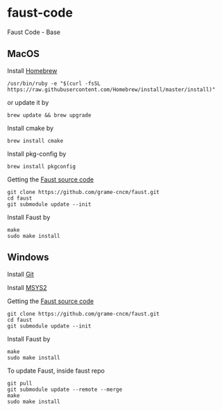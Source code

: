 # faust-code

Faust Code - Base

## MacOS

Install [Homebrew](https://brew.sh)

`/usr/bin/ruby -e "$(curl -fsSL https://raw.githubusercontent.com/Homebrew/install/master/install)"`

or update it by

`brew update && brew upgrade`

Install cmake by

`brew install cmake`

Install pkg-config by

`brew install pkgconfig`

Getting the [Faust source code](https://github.com/grame-cncm/faust)

```
git clone https://github.com/grame-cncm/faust.git
cd faust
git submodule update --init
```

Install Faust by

```
make
sudo make install
```

## Windows

Install [Git](https://desktop.github.com)

Install [MSYS2](http://www.msys2.org)

Getting the [Faust source code](https://github.com/grame-cncm/faust)

```
git clone https://github.com/grame-cncm/faust.git
cd faust
git submodule update --init
```

Install Faust by

```
make
sudo make install
```

To update Faust, inside faust repo

```
git pull
git submodule update --remote --merge
make
sudo make install
```
